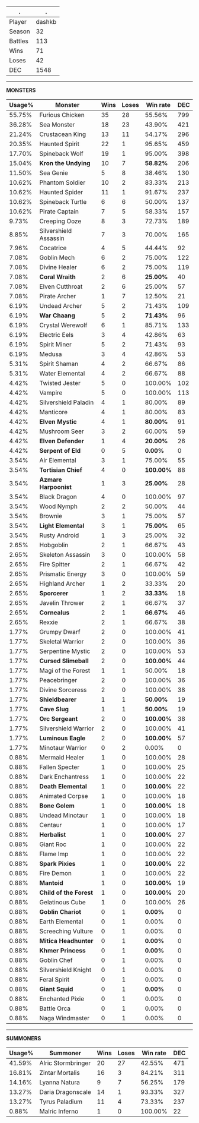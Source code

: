 .|.
|-|-
Player|dashkb
Season|32
Battles|113
Wins|71
Loses|42
DEC|1548

---
**MONSTERS**

Usage%|Monster|Wins|Loses|Win rate|DEC|
-|-|-|-|-|-|
55.75%|Furious Chicken|35|28|55.56%|799|
36.28%|Sea Monster|18|23|43.90%|421|
21.24%|Crustacean King|13|11|54.17%|296|
20.35%|Haunted Spirit|22|1|95.65%|459|
17.70%|Spineback Wolf|19|1|95.00%|398|
15.04%|**Kron the Undying**|10|7|**58.82%**|206|
11.50%|Sea Genie|5|8|38.46%|130|
10.62%|Phantom Soldier|10|2|83.33%|213|
10.62%|Haunted Spider|11|1|91.67%|237|
10.62%|Spineback Turtle|6|6|50.00%|137|
10.62%|Pirate Captain|7|5|58.33%|157|
9.73%|Creeping Ooze|8|3|72.73%|189|
8.85%|Silvershield Assassin|7|3|70.00%|165|
7.96%|Cocatrice|4|5|44.44%|92|
7.08%|Goblin Mech|6|2|75.00%|122|
7.08%|Divine Healer|6|2|75.00%|119|
7.08%|**Coral Wraith**|2|6|**25.00%**|40|
7.08%|Elven Cutthroat|2|6|25.00%|57|
7.08%|Pirate Archer|1|7|12.50%|21|
6.19%|Undead Archer|5|2|71.43%|109|
6.19%|**War Chaang**|5|2|**71.43%**|96|
6.19%|Crystal Werewolf|6|1|85.71%|133|
6.19%|Electric Eels|3|4|42.86%|63|
6.19%|Spirit Miner|5|2|71.43%|93|
6.19%|Medusa|3|4|42.86%|53|
5.31%|Spirit Shaman|4|2|66.67%|86|
5.31%|Water Elemental|4|2|66.67%|88|
4.42%|Twisted Jester|5|0|100.00%|102|
4.42%|Vampire|5|0|100.00%|113|
4.42%|Silvershield Paladin|4|1|80.00%|89|
4.42%|Manticore|4|1|80.00%|83|
4.42%|**Elven Mystic**|4|1|**80.00%**|91|
4.42%|Mushroom Seer|3|2|60.00%|59|
4.42%|**Elven Defender**|1|4|**20.00%**|26|
4.42%|**Serpent of Eld**|0|5|**0.00%**|0|
3.54%|Air Elemental|3|1|75.00%|55|
3.54%|**Tortisian Chief**|4|0|**100.00%**|88|
3.54%|**Azmare Harpoonist**|1|3|**25.00%**|28|
3.54%|Black Dragon|4|0|100.00%|97|
3.54%|Wood Nymph|2|2|50.00%|44|
3.54%|Brownie|3|1|75.00%|57|
3.54%|**Light Elemental**|3|1|**75.00%**|65|
3.54%|Rusty Android|1|3|25.00%|32|
2.65%|Hobgoblin|2|1|66.67%|43|
2.65%|Skeleton Assassin|3|0|100.00%|58|
2.65%|Fire Spitter|2|1|66.67%|42|
2.65%|Prismatic Energy|3|0|100.00%|59|
2.65%|Highland Archer|1|2|33.33%|20|
2.65%|**Sporcerer**|1|2|**33.33%**|18|
2.65%|Javelin Thrower|2|1|66.67%|37|
2.65%|**Cornealus**|2|1|**66.67%**|46|
2.65%|Rexxie|2|1|66.67%|38|
1.77%|Grumpy Dwarf|2|0|100.00%|41|
1.77%|Skeletal Warrior|2|0|100.00%|36|
1.77%|Serpentine Mystic|2|0|100.00%|53|
1.77%|**Cursed Slimeball**|2|0|**100.00%**|44|
1.77%|Magi of the Forest|1|1|50.00%|18|
1.77%|Peacebringer|2|0|100.00%|36|
1.77%|Divine Sorceress|2|0|100.00%|38|
1.77%|**Shieldbearer**|1|1|**50.00%**|19|
1.77%|**Cave Slug**|1|1|**50.00%**|19|
1.77%|**Orc Sergeant**|2|0|**100.00%**|38|
1.77%|Silvershield Warrior|2|0|100.00%|41|
1.77%|**Luminous Eagle**|2|0|**100.00%**|57|
1.77%|Minotaur Warrior|0|2|0.00%|0|
0.88%|Mermaid Healer|1|0|100.00%|28|
0.88%|Fallen Specter|1|0|100.00%|25|
0.88%|Dark Enchantress|1|0|100.00%|22|
0.88%|**Death Elemental**|1|0|**100.00%**|22|
0.88%|Animated Corpse|1|0|100.00%|18|
0.88%|**Bone Golem**|1|0|**100.00%**|18|
0.88%|Undead Minotaur|1|0|100.00%|18|
0.88%|Centaur|1|0|100.00%|17|
0.88%|**Herbalist**|1|0|**100.00%**|27|
0.88%|Giant Roc|1|0|100.00%|22|
0.88%|Flame Imp|1|0|100.00%|22|
0.88%|**Spark Pixies**|1|0|**100.00%**|22|
0.88%|Fire Demon|1|0|100.00%|22|
0.88%|**Mantoid**|1|0|**100.00%**|19|
0.88%|**Child of the Forest**|1|0|**100.00%**|20|
0.88%|Gelatinous Cube|1|0|100.00%|26|
0.88%|**Goblin Chariot**|0|1|**0.00%**|0|
0.88%|Earth Elemental|0|1|0.00%|0|
0.88%|Screeching Vulture|0|1|0.00%|0|
0.88%|**Mitica Headhunter**|0|1|**0.00%**|0|
0.88%|**Khmer Princess**|0|1|**0.00%**|0|
0.88%|Goblin Chef|0|1|0.00%|0|
0.88%|Silvershield Knight|0|1|0.00%|0|
0.88%|Feral Spirit|0|1|0.00%|0|
0.88%|**Giant Squid**|0|1|**0.00%**|0|
0.88%|Enchanted Pixie|0|1|0.00%|0|
0.88%|Battle Orca|0|1|0.00%|0|
0.88%|Naga Windmaster|0|1|0.00%|0|

---
**SUMMONERS**

Usage%|Summoner|Wins|Loses|Win rate|DEC|
-|-|-|-|-|-|
41.59%|Alric Stormbringer|20|27|42.55%|471|
16.81%|Zintar Mortalis|16|3|84.21%|311|
14.16%|Lyanna Natura|9|7|56.25%|179|
13.27%|Daria Dragonscale|14|1|93.33%|327|
13.27%|Tyrus Paladium|11|4|73.33%|237|
0.88%|Malric Inferno|1|0|100.00%|22|
